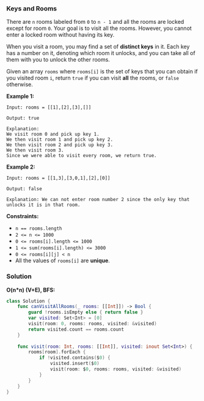 
### Keys and Rooms

There are `n` rooms labeled from `0` to `n - 1` and all the rooms are locked except for room `0`. Your goal is to visit all the rooms. However, you cannot enter a locked room without having its key.

When you visit a room, you may find a set of __distinct keys__ in it. Each key has a number on it, denoting which room it unlocks, and you can take all of them with you to unlock the other rooms.

Given an array `rooms` where `rooms[i]` is the set of keys that you can obtain if you visited room `i`, return `true` if you can visit __all__ the rooms, or `false` otherwise.

__Example 1:__
```
Input: rooms = [[1],[2],[3],[]]

Output: true

Explanation: 
We visit room 0 and pick up key 1.
We then visit room 1 and pick up key 2.
We then visit room 2 and pick up key 3.
We then visit room 3.
Since we were able to visit every room, we return true.
```

__Example 2:__
```
Input: rooms = [[1,3],[3,0,1],[2],[0]]

Output: false

Explanation: We can not enter room number 2 since the only key that unlocks it is in that room.
```

__Constraints:__
* `n == rooms.length`
* `2 <= n <= 1000`
* `0 <= rooms[i].length <= 1000`
* `1 <= sum(rooms[i].length) <= 3000`
* `0 <= rooms[i][j] < n`
* All the values of `rooms[i]` are __unique__.

### Solution

__O(n*n) (V+E), BFS:__
```swift
class Solution {
    func canVisitAllRooms(_ rooms: [[Int]]) -> Bool {
        guard !rooms.isEmpty else { return false }
        var visited: Set<Int> = [0]
        visit(room: 0, rooms: rooms, visited: &visited)
        return visited.count == rooms.count
    }
    
    func visit(room: Int, rooms: [[Int]], visited: inout Set<Int>) {
        rooms[room].forEach {
            if !visited.contains($0) {
                visited.insert($0)
                visit(room: $0, rooms: rooms, visited: &visited)
            }
        }
    }
}
```